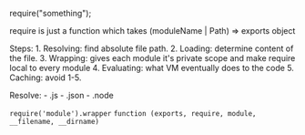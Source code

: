 require("something");

require is just a function which takes
 (moduleName | Path) => exports object

Steps:
    1. Resolving: find absolute file path.
    2. Loading: determine content of the file. 
    3. Wrapping: gives each module it's private scope and make require local to every module
    4. Evaluating: what VM eventually does to the code
    5. Caching: avoid 1-5.

Resolve:
    - .js
    - .json
    - .node

`require('module').wrapper`
`function (exports, require, module, __filename, __dirname)`